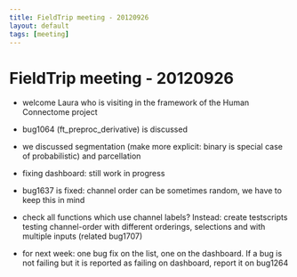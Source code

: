 ```yaml
---
title: FieldTrip meeting - 20120926
layout: default
tags: [meeting]
---
```


# FieldTrip meeting - 20120926

*  welcome Laura who is visiting in the framework of the Human Connectome project

*  bug1064 (ft_preproc_derivative) is discussed

*  we discussed segmentation (make more explicit: binary is special case of probabilistic) and parcellation 

*  fixing dashboard: still work in progress 

*  bug1637 is fixed: channel order can be sometimes random, we have to keep this in mind

*  check all functions which use channel labels? Instead: create testscripts testing channel-order with different orderings, selections and with multiple inputs (related bug1707)

*  for next week: one bug fix on the list, one on the dashboard. If a bug is not failing but it is reported as failing on dashboard, report it on bug1264

